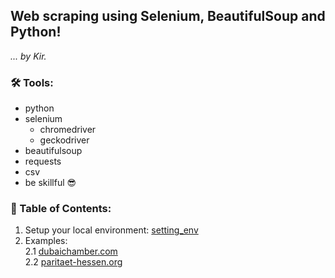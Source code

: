 ## Web scraping using Selenium, BeautifulSoup and Python!
*... by Kir.*

### 🛠️ Tools:
* python
* selenium
  * chromedriver
  * geckodriver
* beautifulsoup
* requests
* csv
* be skillful 😎

### 📖 Table of Contents:
1. Setup your local environment: [setting_env](setting_env.txt)
1. Examples:  
  2.1 [dubaichamber.com](dubaichamber#dubai-chamber-eng)  
  2.2 [paritaet-hessen.org](paritaet-hessen)
